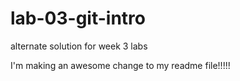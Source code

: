 # lab-03-git-intro
alternate solution for week 3 labs

I'm making an awesome change to my readme file!!!!!
